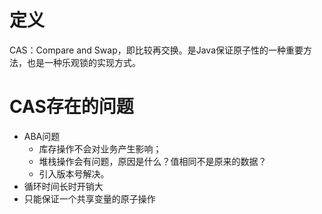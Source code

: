 # 定义
CAS：Compare and Swap，即比较再交换。是Java保证原子性的一种重要方法，也是一种乐观锁的实现方式。

# CAS存在的问题
* ABA问题
    - 库存操作不会对业务产生影响；
    - 堆栈操作会有问题，原因是什么？值相同不是原来的数据？
    - 引入版本号解决。
* 循环时间长时开销大
* 只能保证一个共享变量的原子操作